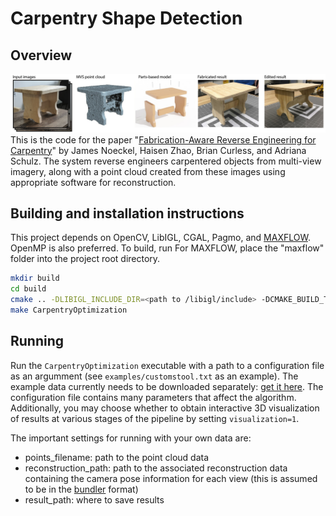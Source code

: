 # Carpentry Shape Detection
## Overview
![](teaser3_sm.jpg)
This is the code for the paper "[Fabrication-Aware Reverse Engineering for Carpentry](https://arxiv.org/abs/2107.09965)" by James Noeckel, Haisen Zhao, Brian Curless, and Adriana Schulz. The system reverse engineers carpentered objects from multi-view imagery, along with a point cloud created from these images using appropriate software for reconstruction.

## Building and installation instructions
This project depends on OpenCV, LibIGL, CGAL, Pagmo, and [MAXFLOW](http://pub.ist.ac.at/~vnk/software.html). OpenMP is also preferred. To build, run
For MAXFLOW, place the "maxflow" folder into the project root directory.
```sh
mkdir build
cd build
cmake .. -DLIBIGL_INCLUDE_DIR=<path to /libigl/include> -DCMAKE_BUILD_TYPE=Release
make CarpentryOptimization
```

## Running
Run the `CarpentryOptimization` executable with a path to a configuration file as an argumment (see `examples/customstool.txt` as an example). The example data currently needs to be downloaded separately: [get it here](https://drive.google.com/file/d/16VQeez8vya6cB7WhLDWmjhHzla2AK-3u/view?usp=sharing).
The configuration file contains many parameters that affect the algorithm. Additionally, you may choose whether to obtain interactive 3D visualization of results at various stages of the pipeline by setting `visualization=1`.

The important settings for running with your own data are:
- points_filename: path to the point cloud data
- reconstruction_path: path to the associated reconstruction data containing the camera pose information for each view (this is assumed to be in the [bundler](https://www.cs.cornell.edu/~snavely/bundler/bundler-v0.4-manual.html) format)
- result_path: where to save results
